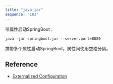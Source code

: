 ```yaml
---
title: "java jar"
sequence: "103"
---
```


带属性启动SpringBoot：

```text
java -jar springboot.jar --server.port=8080
```

携带多个属性启动SpringBoot，属性间使用空格分隔。

## Reference

- [Externalized Configuration](https://docs.spring.io/spring-boot/docs/current/reference/html/features.html#features.external-config)
